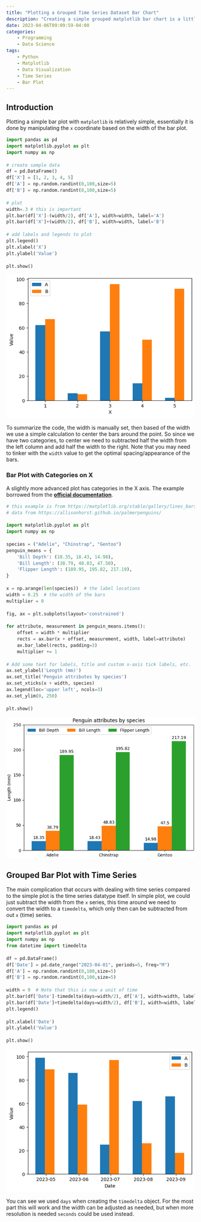 ```yaml
---
title: "Plotting a Grouped Time Series Dataset Bar Chart"
description: "Creating a simple grouped matplotlib bar chart is a little complicated but documented, using time series is just as doable but not as well documented."
date: 2023-04-06T09:09:59-04:00
categories:
    - Programming
    - Data Science
tags:
    - Python
    - Matplotlib
    - Data Visualization
    - Time Series
    - Bar Plot
---
```


## Introduction

Plotting a simple bar plot with `matplotlib` is relatively simple, essentially it is done by manipulating the `x` coordinate based on the width of the bar plot. 

```python
import pandas as pd
import matplotlib.pyplot as plt
import numpy as np

# create sample data
df = pd.DataFrame()
df['X'] = [1, 2, 3, 4, 5]
df['A'] = np.random.randint(0,100,size=5)
df['B'] = np.random.randint(0,100,size=5)

# plot
width=.3 # this is important
plt.bar(df['X']-(width/2), df['A'], width=width, label='A')
plt.bar(df['X']+(width/2), df['B'], width=width, label='B')

# add labels and legends to plot
plt.legend()
plt.xlabel('X')
plt.ylabel('Value')

plt.show()
```

![](simple-grouped-plot.png)

To summarize the code, the width is manually set, then based of the width we use a simple calculation to center the bars around the point. So since we have two categories, to center we need to subtracted half the width from the left column and add half the width to the right. Note that you may need to tinker with the `width` value to get the optimal spacing/appearance of the bars.

### Bar Plot with Categories on X

A slightly more advanced plot has categories in the X axis. The example borrowed from the **[official documentation](https://matplotlib.org/stable/gallery/lines_bars_and_markers/barchart.html)**.

```python
# this example is from https://matplotlib.org/stable/gallery/lines_bars_and_markers/barchart.html
# data from https://allisonhorst.github.io/palmerpenguins/

import matplotlib.pyplot as plt
import numpy as np

species = ("Adelie", "Chinstrap", "Gentoo")
penguin_means = {
    'Bill Depth': (18.35, 18.43, 14.98),
    'Bill Length': (38.79, 48.83, 47.50),
    'Flipper Length': (189.95, 195.82, 217.19),
}

x = np.arange(len(species))  # the label locations
width = 0.25  # the width of the bars
multiplier = 0

fig, ax = plt.subplots(layout='constrained')

for attribute, measurement in penguin_means.items():
    offset = width * multiplier
    rects = ax.bar(x + offset, measurement, width, label=attribute)
    ax.bar_label(rects, padding=3)
    multiplier += 1

# Add some text for labels, title and custom x-axis tick labels, etc.
ax.set_ylabel('Length (mm)')
ax.set_title('Penguin attributes by species')
ax.set_xticks(x + width, species)
ax.legend(loc='upper left', ncols=3)
ax.set_ylim(0, 250)

plt.show()
```

![](sphx_glr_barchart_001.webp)

## Grouped Bar Plot with Time Series

The main complication that occurs with dealing with time series compared to the simple plot is the time series datatype itself. In simple plot, we could just subtract the width from the `x` series, this time around we need to convert the width to a `timedelta`, which only then can be subtracted from out `x` (time) series.

```python
import pandas as pd
import matplotlib.pyplot as plt
import numpy as np
from datetime import timedelta

df = pd.DataFrame()
df['Date'] = pd.date_range("2023-04-01", periods=5, freq="M")
df['A'] = np.random.randint(0,100,size=5)
df['B'] = np.random.randint(0,100,size=5)

width = 9  # Note that this is now a unit of time
plt.bar(df['Date']-timedelta(days=width/2), df['A'], width=width, label='A')
plt.bar(df['Date']+timedelta(days=width/2), df['B'], width=width, label='B')
plt.legend()

plt.xlabel('Date')
plt.ylabel('Value')

plt.show()
```

![](ts-grouped-barplot.png)

You can see we used `days` when creating the `timedelta` object. For the most part this will work and the width can be adjusted as needed, but when more resolution is needed `seconds` could be used instead. 